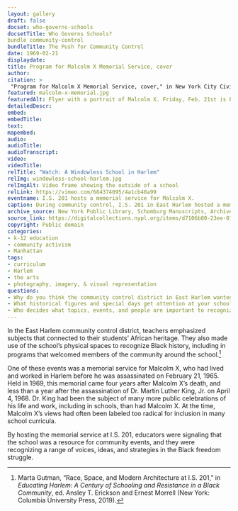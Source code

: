 ```yaml
--- 
layout: gallery
draft: false
docset: who-governs-schools
docsetTitle: Who Governs Schools?
bundle community-control
bundleTitle: The Push for Community Control
date: 1969-02-21
displaydate: 
title: Program for Malcolm X Memorial Service, cover
author: 
citation: >
 "Program for Malcolm X Memorial Service, cover," in New York City Civil Rights History Project, Accessed: [Month Day, Year], https://nyccivilrightshistory.org/gallery/malcolm-x-memorial.
featured: malcolm-x-memorial.jpg
featuredAlt: Flyer with a portrait of Malcolm X. Friday, Feb. 21st is Black Awareness day. Born May 19, 1925. Murdered February 21st, 1965. Malcolm X Memorial Service
detailedDescr: 
embed: 
embedTitle: 
text: 
mapembed: 
audio: 
audioTitle: 
audioTranscript: 
video: 
videoTitle: 
relTitle: "Watch: A Windowless School in Harlem"
relImg: windowless-school-harlem.jpg
relImgAlt: Video frame showing the outside of a school
relLink: https://vimeo.com/684374095/4a1cb48a99
eventname: I.S. 201 hosts a memorial service for Malcolm X.
caption: During community control, I.S. 201 in East Harlem hosted a memorial service for Malcolm X, who had been murdered nearly four years earlier. 
archive_source: New York Public Library, Schomburg Manuscripts, Archives, and Rare Books Division, Schomburg Center for Research in Black Culture, Babette Edwards Education Reform in Harlem collection, SC MG 809, box 6, folder 6.20, Malcolm X.
source_link: https://digitalcollections.nypl.org/items/d7106b80-23ee-0137-5d0e-73c4827ac44a
copyright: Public domain
categories: 
- k-12 education
- community activism
- Manhattan
tags: 
- curriculum 
- Harlem
- the arts
- photography, imagery, & visual representation
questions: 
- Why do you think the community control district in East Harlem wanted to host this event? What connections do you see between community control and Malcom X? 
- What historical figures and special days get attention at your school? How does it matter? 
- Who decides what topics, events, and people are important to recognize at your school?
--- 
```


In the East Harlem community control district, teachers emphasized subjects that connected to their students’ African heritage. They also made use of the school’s physical spaces to recognize Black history, including in programs that welcomed members of the community around the school.[^1]

One of these events was a memorial service for Malcolm X, who had lived and worked in Harlem before he was assassinated on February 21, 1965. Held in 1969, this memorial came four years after Malcolm X’s death, and less than a year after the assassination of Dr. Martin Luther King, Jr. on April 4, 1968. Dr. King had been the subject of many more public celebrations of his life and work, including in schools, than had Malcolm X. At the time, Malcolm X’s views had often been labeled too radical for inclusion in many school curricula.

By hosting the memorial service at I.S. 201, educators were signaling that the school was a resource for community events, and they were recognizing a range of voices, ideas, and strategies in the Black freedom struggle.

[^1]: Marta Gutman, “Race, Space, and Modern Architecture at I.S. 201,” in *Educating Harlem: A Century of Schooling and Resistance in a Black Community*, ed. Ansley T. Erickson and Ernest Morrell (New York: Columbia University Press, 2019).
